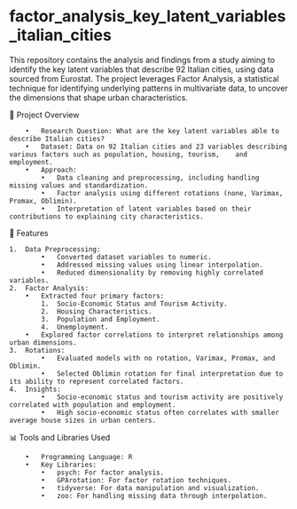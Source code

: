 # factor_analysis_key_latent_variables_italian_cities

This repository contains the analysis and findings from a study aiming to identify the key latent variables that describe 92 Italian cities, using data sourced from Eurostat. The project leverages Factor Analysis, a statistical technique for identifying underlying patterns in multivariate data, to uncover the dimensions that shape urban characteristics.

📑 Project Overview

        •	Research Question: What are the key latent variables able to describe Italian cities?
        •	Dataset: Data on 92 Italian cities and 23 variables describing various factors such as population, housing, tourism,    and employment.
        •	Approach:
            •	Data cleaning and preprocessing, including handling missing values and standardization.
            •	Factor analysis using different rotations (none, Varimax, Promax, Oblimin).
            •	Interpretation of latent variables based on their contributions to explaining city characteristics.

🚀 Features

	1.	Data Preprocessing:
            •	Converted dataset variables to numeric.
            •	Addressed missing values using linear interpolation.
            •	Reduced dimensionality by removing highly correlated variables.
	2.	Factor Analysis:
	    •	Extracted four primary factors:
	        1.	Socio-Economic Status and Tourism Activity.
	        2.	Housing Characteristics.
	        3.	Population and Employment.
	        4.	Unemployment.
	    •	Explored factor correlations to interpret relationships among urban dimensions.
	3.	Rotations:
	        •	Evaluated models with no rotation, Varimax, Promax, and Oblimin.
	        •	Selected Oblimin rotation for final interpretation due to its ability to represent correlated factors.
	4.	Insights:
	        •	Socio-economic status and tourism activity are positively correlated with population and employment.
	        •	High socio-economic status often correlates with smaller average house sizes in urban centers.

📊 Tools and Libraries Used

        •	Programming Language: R
        •	Key Libraries:
            •	psych: For factor analysis.
            •	GPArotation: For factor rotation techniques.
            •	tidyverse: For data manipulation and visualization.
            •	zoo: For handling missing data through interpolation.